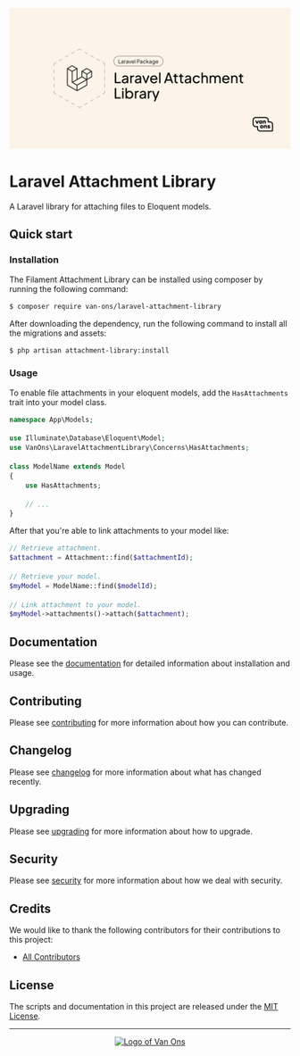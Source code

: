 <p align="center"><img src="art/social-card.png" alt="Social card of Laravel Attachment Library"></p>

# Laravel Attachment Library

<!-- BADGES -->

A Laravel library for attaching files to Eloquent models.

## Quick start

### Installation

The Filament Attachment Library can be installed using composer by running the following command:

```bash
$ composer require van-ons/laravel-attachment-library
```

After downloading the dependency, run the following command to install all the migrations and assets:

```bash
$ php artisan attachment-library:install 
```

### Usage

To enable file attachments in your eloquent models, add the `HasAttachments` trait into your model class.

```php
namespace App\Models;

use Illuminate\Database\Eloquent\Model;
use VanOns\LaravelAttachmentLibrary\Concerns\HasAttachments;

class ModelName extends Model
{
    use HasAttachments;
    
    // ...
}
```

After that you're able to link attachments to your model like:

```php
// Retrieve attachment.
$attachment = Attachment::find($attachmentId);

// Retrieve your model.
$myModel = ModelName::find($modelId);

// Link attachment to your model.
$myModel->attachments()->attach($attachment);
```

## Documentation

Please see the [documentation] for detailed information about installation and usage.

## Contributing

Please see [contributing] for more information about how you can contribute.

## Changelog

Please see [changelog] for more information about what has changed recently.

## Upgrading

Please see [upgrading] for more information about how to upgrade.

## Security

Please see [security] for more information about how we deal with security.

## Credits

We would like to thank the following contributors for their contributions to this project:

- [All Contributors][all-contributors]

## License

The scripts and documentation in this project are released under the [MIT License][license].

---

<p align="center"><a href="https://van-ons.nl/" target="_blank"><img src="https://opensource.van-ons.nl/files/cow.png" width="50" alt="Logo of Van Ons"></a></p>

[documentation]: docs/README.md#con
[contributing]: CONTRIBUTING.md
[changelog]: CHANGELOG.md
[upgrading]: UPGRADING.md
[security]: SECURITY.md
[email]: mailto:opensource@van-ons.nl
[all-contributors]: ../../contributors
[license]: LICENSE.md
